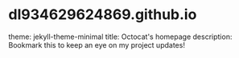 # dl934629624869.github.io
theme: jekyll-theme-minimal
title: Octocat's homepage
description: Bookmark this to keep an eye on my project updates!

